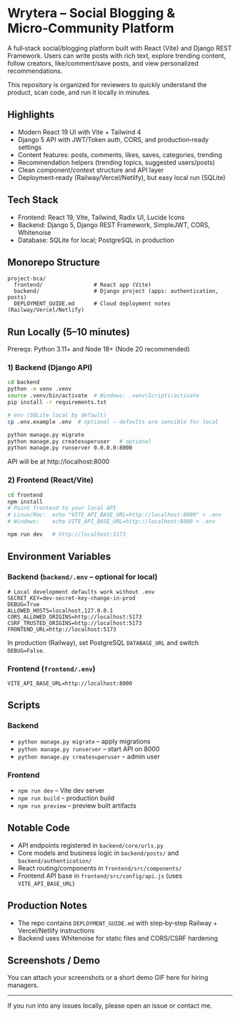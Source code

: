 # Wrytera – Social Blogging & Micro‑Community Platform

A full‑stack social/blogging platform built with React (Vite) and Django REST Framework. Users can write posts with rich text, explore trending content, follow creators, like/comment/save posts, and view personalized recommendations.

This repository is organized for reviewers to quickly understand the product, scan code, and run it locally in minutes.

## Highlights
- Modern React 19 UI with Vite + Tailwind 4
- Django 5 API with JWT/Token auth, CORS, and production‑ready settings
- Content features: posts, comments, likes, saves, categories, trending
- Recommendation helpers (trending topics, suggested users/posts)
- Clean component/context structure and API layer
- Deployment‑ready (Railway/Vercel/Netlify), but easy local run (SQLite)

## Tech Stack
- Frontend: React 19, Vite, Tailwind, Radix UI, Lucide Icons
- Backend: Django 5, Django REST Framework, SimpleJWT, CORS, Whitenoise
- Database: SQLite for local; PostgreSQL in production

## Monorepo Structure
```
project-bca/
  frontend/                # React app (Vite)
  backend/                 # Django project (apps: authentication, posts)
  DEPLOYMENT_GUIDE.md      # Cloud deployment notes (Railway/Vercel/Netlify)
```

## Run Locally (5–10 minutes)
Prereqs: Python 3.11+ and Node 18+ (Node 20 recommended)

### 1) Backend (Django API)
```bash
cd backend
python -m venv .venv
source .venv/bin/activate  # Windows: .venv\Scripts\activate
pip install -r requirements.txt

# env (SQLite local by default)
cp .env.example .env  # optional – defaults are sensible for local

python manage.py migrate
python manage.py createsuperuser   # optional
python manage.py runserver 0.0.0.0:8000
```
API will be at http://localhost:8000

### 2) Frontend (React/Vite)
```bash
cd frontend
npm install
# Point frontend to your local API
# Linux/Mac:  echo "VITE_API_BASE_URL=http://localhost:8000" > .env
# Windows:    echo VITE_API_BASE_URL=http://localhost:8000 > .env

npm run dev   # http://localhost:5173
```

## Environment Variables
### Backend (`backend/.env` – optional for local)
```
# Local development defaults work without .env
SECRET_KEY=dev-secret-key-change-in-prod
DEBUG=True
ALLOWED_HOSTS=localhost,127.0.0.1
CORS_ALLOWED_ORIGINS=http://localhost:5173
CSRF_TRUSTED_ORIGINS=http://localhost:5173
FRONTEND_URL=http://localhost:5173
```
In production (Railway), set PostgreSQL `DATABASE_URL` and switch `DEBUG=False`.

### Frontend (`frontend/.env`)
```
VITE_API_BASE_URL=http://localhost:8000
```

## Scripts
### Backend
- `python manage.py migrate` – apply migrations
- `python manage.py runserver` – start API on 8000
- `python manage.py createsuperuser` – admin user

### Frontend
- `npm run dev` – Vite dev server
- `npm run build` – production build
- `npm run preview` – preview built artifacts

## Notable Code
- API endpoints registered in `backend/core/urls.py`
- Core models and business logic in `backend/posts/` and `backend/authentication/`
- React routing/components in `frontend/src/components/`
- Frontend API base in `frontend/src/config/api.js` (uses `VITE_API_BASE_URL`)

## Production Notes
- The repo contains `DEPLOYMENT_GUIDE.md` with step‑by‑step Railway + Vercel/Netlify instructions
- Backend uses Whitenoise for static files and CORS/CSRF hardening

## Screenshots / Demo
You can attach your screenshots or a short demo GIF here for hiring managers.

---
If you run into any issues locally, please open an issue or contact me.
